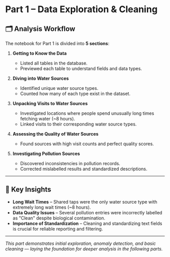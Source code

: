 # Part 1 – Data Exploration & Cleaning

## 🗂 Analysis Workflow
The notebook for Part 1 is divided into **5 sections**:

1. **Getting to Know the Data**  
   - Listed all tables in the database.  
   - Previewed each table to understand fields and data types.

2. **Diving into Water Sources**  
   - Identified unique water source types.  
   - Counted how many of each type exist in the dataset.

3. **Unpacking Visits to Water Sources**  
   - Investigated locations where people spend unusually long times fetching water (~8 hours).  
   - Linked visits to their corresponding water source types.

4. **Assessing the Quality of Water Sources**  
   - Found sources with high visit counts and perfect quality scores.

5. **Investigating Pollution Sources**  
   - Discovered inconsistencies in pollution records.  
   - Corrected mislabelled results and standardized descriptions.

---

## 🧠 Key Insights
- **Long Wait Times** – Shared taps were the only water source type with extremely long wait times (~8 hours).  
- **Data Quality Issues** – Several pollution entries were incorrectly labelled as "Clean" despite biological contamination.  
- **Importance of Standardization** – Cleaning and standardizing text fields is crucial for reliable reporting and filtering.

---

*This part demonstrates initial exploration, anomaly detection, and basic cleaning — laying the foundation for deeper analysis in the following parts.*

